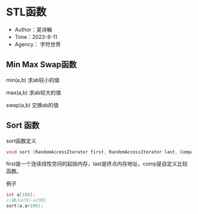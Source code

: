 # STL函数

- Author：吴诗翰
- Time：2023-8-11
- Agency： 字符世界

## Min Max Swap函数

min(a,b) 求ab较小的值

max(a,b) 求ab较大的值

swap(a,b) 交换ab的值

## Sort 函数

sort函数定义
```cpp
void sort (RandomAccessIterator first, RandomAccessIterator last, Compare comp);
```
first是一个连续线性空间的起始内存，last是终点内存地址，comp是自定义比较函数。

例子
```cpp
int a[100];
//输入a[0]~a[99]
sort(a,a+100);
```
